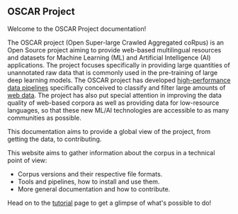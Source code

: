 ## OSCAR Project

Welcome to the OSCAR Project documentation!

The OSCAR project (Open Super-large Crawled Aggregated coRpus) is an Open Source project aiming to provide web-based multilingual resources and datasets for Machine Learning (ML) and Artificial Intelligence (AI) applications. The project focuses specifically in providing large quantities of unannotated raw data that is commonly used in the pre-training of large deep learning models. The OSCAR project has developed [high-performance data pipelines](https://github.com/oscar-project/ungoliant) specifically conceived to classify and filter large amounts of [web data](https://commoncrawl.org). The project has also put special attention in improving the data quality of web-based corpora as well as providing data for low-resource languages, so that these new ML/AI technologies are accessible to as many communities as possible.


This documentation aims to provide a global view of the project, from getting the data, to contributing.


This website aims to gather information about the corpus in a technical point of view:

- Corpus versions and their respective file formats.
- Tools and pipelines, how to install and use them.
- More general documentation and how to contribute.

Head on to the [tutorial](tutorial) page to get a glimpse of what's possible to do!